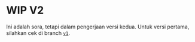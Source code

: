 # WIP V2

Ini adalah sora, tetapi dalam pengerjaan versi kedua. Untuk versi pertama, silahkan cek di branch [`v1`](https://github.com/reacto11mecha/sora/tree/v1).
